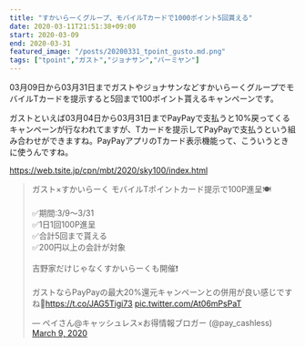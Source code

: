 ```yaml
---
title: "すかいらーくグループ、モバイルTカードで1000ポイント5回貰える"
date: 2020-03-11T21:51:38+09:00
start: 2020-03-09
end: 2020-03-31
featured_image: "/posts/20200331_tpoint_gusto.md.png"
tags: ["tpoint","ガスト","ジョナサン","バーミヤン"]
---
```


03月09日から03月31日までガストやジョナサンなどすかいらーくグループでモバイルTカードを提示すると5回まで100ポイント貰えるキャンペーンです。

ガストといえば03月04日から03月31日までPayPayで支払うと10%戻ってくるキャンペーンが行なわれてますが、Tカードを提示してPayPayで支払うという組み合わせができますね。PayPayアプリのTカード表示機能って、こういうときに使うんですね。

https://web.tsite.jp/cpn/mbt/2020/sky100/index.html

<blockquote class="twitter-tweet"><p lang="ja" dir="ltr">ガスト×すかいらーく モバイルTポイントカード提示で100P進呈🍽<br><br>✅期間:3/9〜3/31<br>✅1日1回100P進呈<br>✅合計5回まで貰える<br>✅200円以上の会計が対象<br><br>吉野家だけじゃなくすかいらーくも開催❗️<br><br>ガストならPayPayの最大20%還元キャンペーンとの併用が良い感じですね🤤<a href="https://t.co/JAG5Tigi73">https://t.co/JAG5Tigi73</a> <a href="https://t.co/At06mPsPaT">pic.twitter.com/At06mPsPaT</a></p>&mdash; ペイさん@キャッシュレス×お得情報ブロガー (@pay_cashless) <a href="https://twitter.com/pay_cashless/status/1237032681210179584?ref_src=twsrc%5Etfw">March 9, 2020</a></blockquote> <script async src="https://platform.twitter.com/widgets.js" charset="utf-8"></script>
